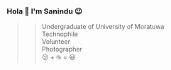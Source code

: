 ### Hola 👋  I'm  Sanindu  :wink:


>>Undergraduate of University of Moratuwa  
>>Technophile  <br/>
>>Volunteer  <br/>
>>Photographer  <br/>
>>  :confused: + :coffee: = :smiley:


<!--
**Sanindu/Sanindu** is a ✨ _special_ ✨ repository because its `README.md` (this file) appears on your GitHub profile.

Here are some ideas to get you started:

- 🔭 I’m currently working on ...
- 🌱 I’m currently learning ...
- 👯 I’m looking to collaborate on ...
- 🤔 I’m looking for help with ...
- 💬 Ask me about ...
- 📫 How to reach me: ...
- 😄 Pronouns: ...
- ⚡ Fun fact: ...
-->
